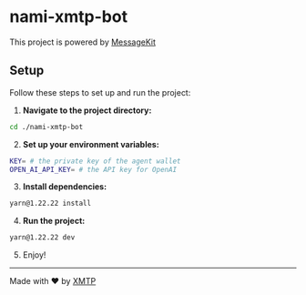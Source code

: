 # nami-xmtp-bot

This project is powered by [MessageKit](https://messagekit.ephemerahq.com/) 

## Setup

Follow these steps to set up and run the project:

1. **Navigate to the project directory:**

```sh
cd ./nami-xmtp-bot
```

2. **Set up your environment variables:**

```sh
KEY= # the private key of the agent wallet 
OPEN_AI_API_KEY= # the API key for OpenAI
```

3. **Install dependencies:**

```sh
yarn@1.22.22 install
```

4. **Run the project:**

```sh
yarn@1.22.22 dev
```

5. Enjoy!
---
Made with ❤️ by [XMTP](https://xmtp.org)